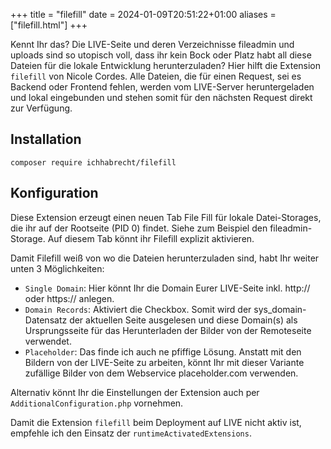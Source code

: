 +++
title = "filefill"
date = 2024-01-09T20:51:22+01:00
aliases = ["filefill.html"]
+++

Kennt Ihr das? Die LIVE-Seite und deren Verzeichnisse fileadmin und uploads sind so utopisch voll, dass ihr kein Bock oder Platz habt all diese Dateien für die lokale Entwicklung herunterzuladen? Hier hilft die Extension `filefill` von Nicole Cordes. Alle Dateien, die für einen Request, sei es Backend oder Frontend fehlen, werden vom LIVE-Server heruntergeladen und lokal eingebunden und stehen somit für den nächsten Request direkt zur Verfügung.

## Installation

```shell
composer require ichhabrecht/filefill
```

## Konfiguration

Diese Extension erzeugt einen neuen Tab File Fill für lokale Datei-Storages, die ihr auf der Rootseite (PID 0) findet. Siehe zum Beispiel den fileadmin-Storage. Auf diesem Tab könnt ihr Filefill explizit aktivieren.

Damit Filefill weiß von wo die Dateien herunterzuladen sind, habt Ihr weiter unten 3 Möglichkeiten:

- `Single Domain`: Hier könnt Ihr die Domain Eurer LIVE-Seite inkl. http:// oder https:// anlegen.
- `Domain Records`: Aktiviert die Checkbox. Somit wird der sys_domain-Datensatz der aktuellen Seite ausgelesen und diese Domain(s) als Ursprungsseite für das Herunterladen der Bilder von der Remoteseite verwendet.
- `Placeholder`: Das finde ich auch ne pfiffige Lösung. Anstatt mit den Bildern von der LIVE-Seite zu arbeiten, könnt Ihr mit dieser Variante zufällige Bilder von dem Webservice placeholder.com verwenden.

Alternativ könnt Ihr die Einstellungen der Extension auch per `AdditionalConfiguration.php` vornehmen.

Damit die Extension `filefill` beim Deployment auf LIVE nicht aktiv ist, empfehle ich den Einsatz der `runtimeActivatedExtensions`.
